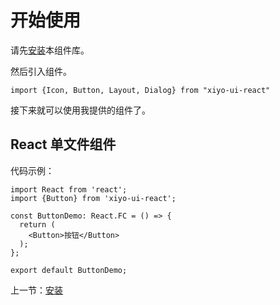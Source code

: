 # 开始使用

请先[安装](#/install)本组件库。

然后引入组件。

```
import {Icon, Button, Layout, Dialog} from "xiyo-ui-react"
```

接下来就可以使用我提供的组件了。

## React 单文件组件

代码示例：

```
import React from 'react';
import {Button} from 'xiyo-ui-react';

const ButtonDemo: React.FC = () => {
  return (
    <Button>按钮</Button>
  );
};

export default ButtonDemo;
```

上一节：[安装](#/install)